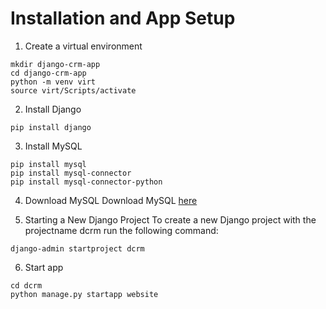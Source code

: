 # Installation and App Setup

1. Create a virtual environment

```console
mkdir django-crm-app
cd django-crm-app
python -m venv virt
source virt/Scripts/activate
```

2. Install Django

```console
pip install django
```

3. Install MySQL

```console
pip install mysql
pip install mysql-connector
pip install mysql-connector-python
```

4. Download MySQL
   Download MySQL [here](https://dev.mysql.com/downloads/installer/)

5. Starting a New Django Project
   To create a new Django project with the projectname dcrm run the following command:

```console
django-admin startproject dcrm
```

6. Start app

```console
cd dcrm
python manage.py startapp website
```

